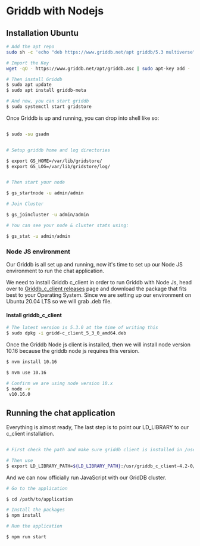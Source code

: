 # Griddb with Nodejs

## Installation Ubuntu

```bash
# Add the apt repo
sudo sh -c 'echo "deb https://www.griddb.net/apt griddb/5.3 multiverse" >>  /etc/apt/sources.list.d/griddb.list'

# Import the Key
wget -qO - https://www.griddb.net/apt/griddb.asc | sudo apt-key add -

# Then install Griddb
$ sudo apt update
$ sudo apt install griddb-meta

# And now, you can start griddb
$ sudo systemctl start gridstore

```

Once Griddb is up and running, you can drop into shell like so:

```bash

$ sudo -su gsadm


# Setup griddb home and log directories

$ export GS_HOME=/var/lib/gridstore/
$ export GS_LOG=/var/lib/gridstore/log/


# Then start your node

$ gs_startnode -u admin/admin

# Join Cluster

$ gs_joincluster -u admin/admin

# You can see your node & cluster stats using:

$ gs_stat -u admin/admin
```

### Node JS environment

Our Griddb is all set up and running, now it's time to set up our Node JS environment to run the chat application.

We need to install Griddb c_client in order to run Griddb with Node Js, head over to [Griddb_c_client releases](https://github.com/griddb/c_client/releases) page and download the package that fits best to your Operating System. Since we are setting up our environment on Ubuntu 20.04 LTS so we will grab .deb file.

#### Install griddb_c_client

```bash
# The latest version is 5.3.0 at the time of writing this
$ sudo dpkg -i gridd-c_client_5_3_0_amd64.deb

```

Once the Griddb Node js client is installed, then we will install node version 10.16 because the griddb node js requires this version.

```bash
$ nvm install 10.16

$ nvm use 10.16

# Confirm we are using node version 10.x
$ node -v
 v10.16.0
```

## Running the chat application

Everything is almost ready, The last step is to point our LD_LIBRARY to our c_client installation.

```bash

# First check the path and make sure griddb client is installed in /user

# Then use
$ export LD_LIBRARY_PATH=${LD_LIBRARY_PATH}:/usr/griddb_c_client-4.2-0/lib/

```

And we can now officially run JavaScript with our GridDB cluster.

```bash
# Go to the application

$ cd /path/to/application

# Install the packages
$ npm install

# Run the application

$ npm run start
```
